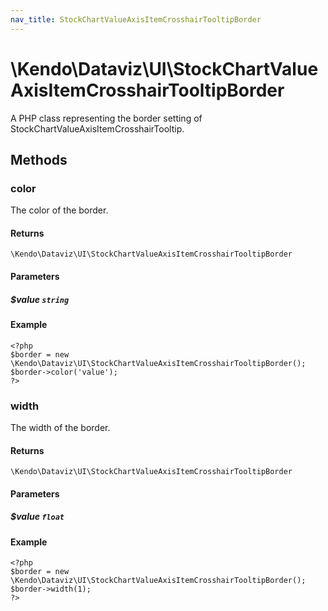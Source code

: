 ```yaml
---
nav_title: StockChartValueAxisItemCrosshairTooltipBorder
---
```


# \Kendo\Dataviz\UI\StockChartValueAxisItemCrosshairTooltipBorder

A PHP class representing the border setting of StockChartValueAxisItemCrosshairTooltip.


## Methods

### color
The color of the border.

#### Returns
`\Kendo\Dataviz\UI\StockChartValueAxisItemCrosshairTooltipBorder`

#### Parameters

##### $value `string`



#### Example 
    <?php
    $border = new \Kendo\Dataviz\UI\StockChartValueAxisItemCrosshairTooltipBorder();
    $border->color('value');
    ?>

### width
The width of the border.

#### Returns
`\Kendo\Dataviz\UI\StockChartValueAxisItemCrosshairTooltipBorder`

#### Parameters

##### $value `float`



#### Example 
    <?php
    $border = new \Kendo\Dataviz\UI\StockChartValueAxisItemCrosshairTooltipBorder();
    $border->width(1);
    ?>

